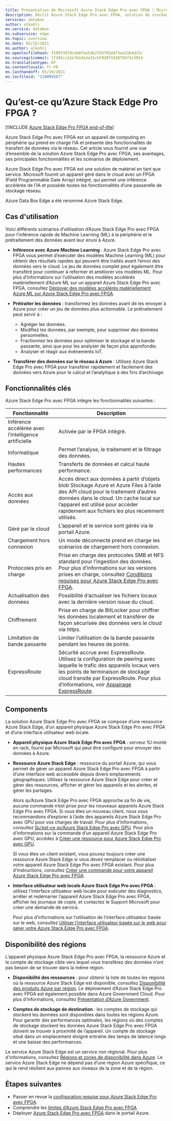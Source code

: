 ```yaml
---
title: Présentation de Microsoft Azure Stack Edge Pro avec FPGA | Microsoft Docs
description: Décrit Azure Stack Edge Pro avec FPGA, solution de stockage qui utilise un appareil physique pour le transfert vers Azure via le réseau.
services: databox
author: alkohli
ms.service: databox
ms.subservice: edge
ms.topic: overview
ms.date: 03/15/2021
ms.author: alkohli
ms.openlocfilehash: f19973979cda0fba54b2f03792e8f3ea31b4d15c
ms.sourcegitcommit: 17345cc21e7b14e3e31cbf920f191875bf3c5914
ms.translationtype: HT
ms.contentlocale: fr-FR
ms.lasthandoff: 05/19/2021
ms.locfileid: "110099367"
---
```

# <a name="what-is-azure-stack-edge-pro-fpga"></a>Qu’est-ce qu’Azure Stack Edge Pro FPGA ?

[!INCLUDE [Azure Stack Edge Pro FPGA end-of-life](../../includes/azure-stack-edge-fpga-eol.md)]

Azure Stack Edge Pro avec FPGA est un appareil de computing en périphérie qui prend en charge l’IA et présente des fonctionnalités de transfert de données via le réseau. Cet article vous fournit une vue d’ensemble de la solution Azure Stack Edge Pro avec FPGA, ses avantages, ses principales fonctionnalités et les scénarios de déploiement.

Azure Stack Edge Pro avec FPGA est une solution de matériel en tant que service. Microsoft fournit un appareil géré dans le cloud avec un FPGA (Field Programmable Gate Array) intégré, qui permet une inférence accélérée de l’IA et possède toutes les fonctionnalités d’une passerelle de stockage réseau.

Azure Data Box Edge a été renommé Azure Stack Edge.

## <a name="use-cases"></a>Cas d'utilisation

Voici différents scénarios d’utilisation d’Azure Stack Edge Pro avec FPGA pour l’inférence rapide de Machine Learning (ML) à la périphérie et le prétraitement des données avant leur envoi à Azure.

- **Inférence avec Azure Machine Learning** : Azure Stack Edge Pro avec FPGA vous permet d’exécuter des modèles Machine Learning (ML) pour obtenir des résultats rapides qui peuvent être traités avant l’envoi des données vers le cloud. Le jeu de données complet peut également être transféré pour continuer à reformer et améliorer vos modèles ML. Pour plus d’informations sur l’utilisation des modèles accélérés matériellement d’Azure ML sur un appareil Azure Stack Edge Pro avec FPGA, consultez [Déployer des modèles accélérés matériellement Azure ML sur Azure Stack Edge Pro avec FPGA](../machine-learning/how-to-deploy-fpga-web-service.md#deploy-to-a-local-edge-server).

- **Prétraiter les données** : transformez les données avant de les envoyer à Azure pour créer un jeu de données plus actionnable. Le prétraitement peut servir à : 

    - Agréger les données.
    - Modifiez les données, par exemple, pour supprimer des données personnelles.
    - Fractionnez les données pour optimiser le stockage et la bande passante, ainsi que pour les analyser de façon plus approfondie.
    - Analyser et réagir aux événements IoT. 

- **Transférer des données sur le réseau à Azure** : Utilisez Azure Stack Edge Pro avec FPGA pour transférer rapidement et facilement des données vers Azure pour le calcul et l’analytique à des fins d’archivage. 

## <a name="key-capabilities"></a>Fonctionnalités clés

Azure Stack Edge Pro avec FPGA intègre les fonctionnalités suivantes :

|Fonctionnalité |Description  |
|---------|---------|
|Inférence accélérée avec l’intelligence artificielle| Activée par le FPGA intégré.|
|Informatique       |Permet l’analyse, le traitement et le filtrage des données.|
|Hautes performances | Transferts de données et calcul haute performance.|
|Accès aux données     | Accès direct aux données à partir d’objets blob Stockage Azure et Azure Files à l’aide des API cloud pour le traitement d’autres données dans le cloud. Un cache local sur l’appareil est utilisé pour accéder rapidement aux fichiers les plus récemment utilisés.|
|Géré par le cloud     |L’appareil et le service sont gérés via le portail Azure.  |
|Chargement hors connexion     | Un mode déconnecté prend en charge les scénarios de chargement hors connexion.|
|Protocoles pris en charge     | Prise en charge des protocoles SMB et NFS standard pour l’ingestion des données. <br> Pour plus d’informations sur les versions prises en charge, consultez [Conditions requises pour Azure Stack Edge Pro avec FPGA](azure-stack-edge-system-requirements.md).|
|Actualisation des données     | Possibilité d’actualiser les fichiers locaux avec la dernière version issue du cloud.|
|Chiffrement    | Prise en charge de BitLocker pour chiffrer les données localement et transférer de façon sécurisée des données vers le cloud via *https*.|
|Limitation de bande passante| Limiter l’utilisation de la bande passante pendant les heures de pointe.|
|ExpressRoute | Sécurité accrue avec ExpressRoute. Utilisez la configuration de peering avec laquelle le trafic des appareils locaux vers les points de terminaison de stockage cloud transite par ExpressRoute. Pour plus d’informations, voir [Appairage ExpressRoute](../expressroute/expressroute-introduction.md).

## <a name="components"></a>Components

La solution Azure Stack Edge Pro avec FPGA se compose d’une ressource Azure Stack Edge, d’un appareil physique Azure Stack Edge Pro avec FPGA et d’une interface utilisateur web locale.

* **Appareil physique Azure Stack Edge Pro avec FPGA** : serveur 1U monté en rack, fourni par Microsoft qui peut être configuré pour envoyer des données à Azure.
    
* **Ressource Azure Stack Edge** : ressource du portail Azure, qui vous permet de gérer un appareil Azure Stack Edge Pro avec FPGA à partir d’une interface web accessible depuis divers emplacements géographiques. Utilisez la ressource Azure Stack Edge pour créer et gérer des ressources, afficher et gérer les appareils et les alertes, et gérer les partages.
  
   <!--[The Azure Stack Edge service in Azure portal](media/data-box-overview/data-box-Edge-service1.png)-->

   Alors qu’Azure Stack Edge Pro avec FPGA approche sa fin de vie, aucune commande n’est prise pour les nouveaux appareils Azure Stack Edge Pro avec FPGA. Si vous êtes un nouveau client, nous vous recommandons d’explorer à l’aide des appareils Azure Stack Edge Pro avec GPU pour vos charges de travail. Pour plus d’informations, consultez [Qu’est-ce qu’Azure Stack Edge Pro avec GPU](azure-stack-edge-gpu-overview.md). Pour plus d’informations sur la commande d’un appareil Azure Stack Edge Pro avec GPU, accédez à [Créer une ressource pour Azure Stack Edge Pro avec GPU](azure-stack-edge-gpu-deploy-prep.md?tabs=azure-portal#create-a-new-resource).

   Si vous êtes un client existant, vous pouvez toujours créer une ressource Azure Stack Edge si vous devez remplacer ou réinitialiser votre appareil Azure Stack Edge Pro avec FPGA existant. Pour plus d’instructions, consultez [Créer une commande pour votre appareil Azure Stack Edge Pro avec FPGA](azure-stack-edge-deploy-prep.md#create-new-resource-for-existing-device).

* **Interface utilisateur web locale Azure Stack Edge Pro avec FPGA** : utilisez l’interface utilisateur web locale pour exécuter des diagnostics, arrêter et redémarrer l’appareil Azure Stack Edge Pro avec FPGA, afficher les journaux de copie, et contactez le Support Microsoft pour créer une demande de service.

    <!--![The Azure Stack Edge Pro FPGA local web UI](media/data-box-Edge-overview/data-box-Edge-local-web-ui.png)-->

    Pour plus d’informations sur l’utilisation de l’interface utilisateur basée sur le web, consultez [Utiliser l’interface utilisateur basée sur le web pour gérer votre Azure Stack Edge Pro avec FPGA](azure-stack-edge-manage-access-power-connectivity-mode.md).

## <a name="region-availability"></a>Disponibilité des régions

L’appareil physique Azure Stack Edge Pro avec FPGA, la ressource Azure et le compte de stockage cible vers lequel vous transférez des données n’ont pas besoin de se trouver dans la même région.

- **Disponibilité des ressources** : pour obtenir la liste de toutes les régions où la ressource Azure Stack Edge est disponible, consultez [Disponibilité des produits Azure par région](https://azure.microsoft.com/global-infrastructure/services/?products=databox&regions=all). Le déploiement d’Azure Stack Edge Pro avec FPGA est également possible dans Azure Government Cloud. Pour plus d’informations, consultez [Présentation d’Azure Government](../azure-government/documentation-government-welcome.md).
    
- **Comptes de stockage de destination** : les comptes de stockage qui stockent les données sont disponibles dans toutes les régions Azure. Pour garantir des performances optimales, les régions où des comptes de stockage stockent les données Azure Stack Edge Pro avec FPGA doivent se trouver à proximité de l’appareil. Un compte de stockage situé dans un emplacement éloigné entraîne des temps de latence longs et une baisse des performances.

Le service Azure Stack Edge est un service non régional. Pour plus d'informations, consultez [Régions et zones de disponibilité dans Azure](../availability-zones/az-overview.md). Le service Azure Stack Edge ne dépend pas d’une région Azure spécifique, ce qui le rend résilient aux pannes aux niveaux de la zone et de la région.

## <a name="next-steps"></a>Étapes suivantes

- Passer en revue la [configuration requise pour Azure Stack Edge Pro avec FPGA](azure-stack-edge-system-requirements.md).
- Comprendre les [limites d’Azure Stack Edge Pro avec FPGA](azure-stack-edge-limits.md).
- Déployer [Azure Stack Edge Pro avec FPGA](azure-stack-edge-deploy-prep.md) dans le portail Azure.